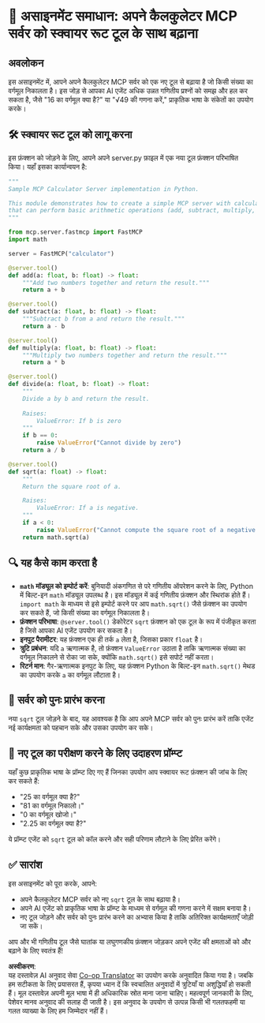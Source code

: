 <!--
CO_OP_TRANSLATOR_METADATA:
{
  "original_hash": "e9490aedc71f99bc774af57b207a7adb",
  "translation_date": "2025-07-13T21:46:02+00:00",
  "source_file": "03-GettingStarted/07-aitk/solution/README.md",
  "language_code": "hi"
}
-->
# 📘 असाइनमेंट समाधान: अपने कैलकुलेटर MCP सर्वर को स्क्वायर रूट टूल के साथ बढ़ाना

## अवलोकन
इस असाइनमेंट में, आपने अपने कैलकुलेटर MCP सर्वर को एक नए टूल से बढ़ाया है जो किसी संख्या का वर्गमूल निकालता है। इस जोड़ से आपका AI एजेंट अधिक उन्नत गणितीय प्रश्नों को समझ और हल कर सकता है, जैसे "16 का वर्गमूल क्या है?" या "√49 की गणना करें," प्राकृतिक भाषा के संकेतों का उपयोग करके।

## 🛠️ स्क्वायर रूट टूल को लागू करना
इस फ़ंक्शन को जोड़ने के लिए, आपने अपने server.py फ़ाइल में एक नया टूल फ़ंक्शन परिभाषित किया। यहाँ इसका कार्यान्वयन है:

```python
"""
Sample MCP Calculator Server implementation in Python.

This module demonstrates how to create a simple MCP server with calculator tools
that can perform basic arithmetic operations (add, subtract, multiply, divide).
"""

from mcp.server.fastmcp import FastMCP
import math

server = FastMCP("calculator")

@server.tool()
def add(a: float, b: float) -> float:
    """Add two numbers together and return the result."""
    return a + b

@server.tool()
def subtract(a: float, b: float) -> float:
    """Subtract b from a and return the result."""
    return a - b

@server.tool()
def multiply(a: float, b: float) -> float:
    """Multiply two numbers together and return the result."""
    return a * b

@server.tool()
def divide(a: float, b: float) -> float:
    """
    Divide a by b and return the result.
    
    Raises:
        ValueError: If b is zero
    """
    if b == 0:
        raise ValueError("Cannot divide by zero")
    return a / b

@server.tool()
def sqrt(a: float) -> float:
    """
    Return the square root of a.

    Raises:
        ValueError: If a is negative.
    """
    if a < 0:
        raise ValueError("Cannot compute the square root of a negative number.")
    return math.sqrt(a)
```

## 🔍 यह कैसे काम करता है

- **`math` मॉड्यूल को इम्पोर्ट करें**: बुनियादी अंकगणित से परे गणितीय ऑपरेशन करने के लिए, Python में बिल्ट-इन `math` मॉड्यूल उपलब्ध है। इस मॉड्यूल में कई गणितीय फ़ंक्शन और स्थिरांक होते हैं। `import math` के माध्यम से इसे इम्पोर्ट करने पर आप `math.sqrt()` जैसे फ़ंक्शन का उपयोग कर सकते हैं, जो किसी संख्या का वर्गमूल निकालता है।
- **फ़ंक्शन परिभाषा**: `@server.tool()` डेकोरेटर `sqrt` फ़ंक्शन को एक टूल के रूप में पंजीकृत करता है जिसे आपका AI एजेंट उपयोग कर सकता है।
- **इनपुट पैरामीटर**: यह फ़ंक्शन एक ही तर्क `a` लेता है, जिसका प्रकार `float` है।
- **त्रुटि प्रबंधन**: यदि `a` ऋणात्मक है, तो फ़ंक्शन `ValueError` उठाता है ताकि ऋणात्मक संख्या का वर्गमूल निकालने से रोका जा सके, क्योंकि `math.sqrt()` इसे सपोर्ट नहीं करता।
- **रिटर्न मान**: गैर-ऋणात्मक इनपुट के लिए, यह फ़ंक्शन Python के बिल्ट-इन `math.sqrt()` मेथड का उपयोग करके `a` का वर्गमूल लौटाता है।

## 🔄 सर्वर को पुनः प्रारंभ करना
नया `sqrt` टूल जोड़ने के बाद, यह आवश्यक है कि आप अपने MCP सर्वर को पुनः प्रारंभ करें ताकि एजेंट नई कार्यक्षमता को पहचान सके और उसका उपयोग कर सके।

## 💬 नए टूल का परीक्षण करने के लिए उदाहरण प्रॉम्प्ट
यहाँ कुछ प्राकृतिक भाषा के प्रॉम्प्ट दिए गए हैं जिनका उपयोग आप स्क्वायर रूट फ़ंक्शन की जांच के लिए कर सकते हैं:

- "25 का वर्गमूल क्या है?"
- "81 का वर्गमूल निकालो।"
- "0 का वर्गमूल खोजो।"
- "2.25 का वर्गमूल क्या है?"

ये प्रॉम्प्ट एजेंट को `sqrt` टूल को कॉल करने और सही परिणाम लौटाने के लिए प्रेरित करेंगे।

## ✅ सारांश
इस असाइनमेंट को पूरा करके, आपने:

- अपने कैलकुलेटर MCP सर्वर को नए `sqrt` टूल के साथ बढ़ाया है।
- अपने AI एजेंट को प्राकृतिक भाषा के प्रॉम्प्ट के माध्यम से वर्गमूल की गणना करने में सक्षम बनाया है।
- नए टूल जोड़ने और सर्वर को पुनः प्रारंभ करने का अभ्यास किया है ताकि अतिरिक्त कार्यक्षमताएँ जोड़ी जा सकें।

आप और भी गणितीय टूल जैसे घातांक या लघुगणकीय फ़ंक्शन जोड़कर अपने एजेंट की क्षमताओं को और बढ़ाने के लिए स्वतंत्र हैं!

**अस्वीकरण**:  
यह दस्तावेज़ AI अनुवाद सेवा [Co-op Translator](https://github.com/Azure/co-op-translator) का उपयोग करके अनुवादित किया गया है। जबकि हम सटीकता के लिए प्रयासरत हैं, कृपया ध्यान दें कि स्वचालित अनुवादों में त्रुटियाँ या अशुद्धियाँ हो सकती हैं। मूल दस्तावेज़ अपनी मूल भाषा में ही अधिकारिक स्रोत माना जाना चाहिए। महत्वपूर्ण जानकारी के लिए, पेशेवर मानव अनुवाद की सलाह दी जाती है। इस अनुवाद के उपयोग से उत्पन्न किसी भी गलतफहमी या गलत व्याख्या के लिए हम जिम्मेदार नहीं हैं।